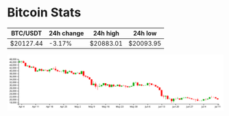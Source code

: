 # Bitcoin Stats

BTC/USDT|24h change|24h high|24h low|
|---|---|---|---|
|$20127.44|-3.17%|$20883.01|$20093.95|

<img src="./chart.svg">

